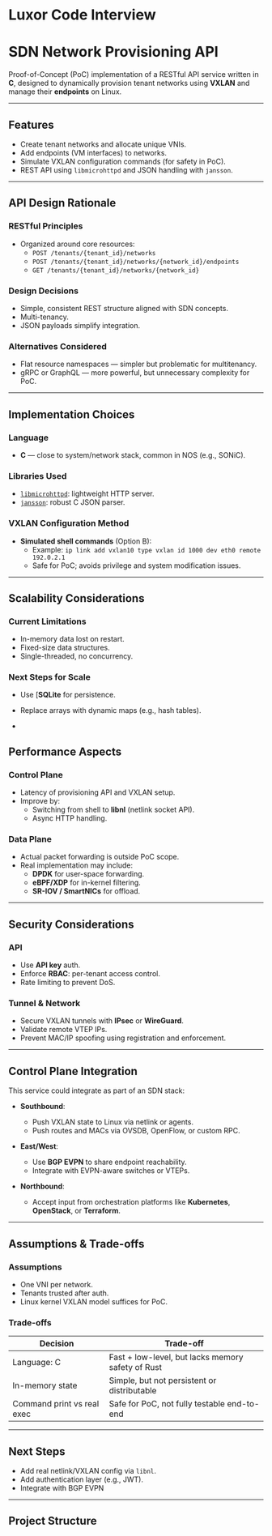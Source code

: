 # Luxor Code Interview
# SDN Network Provisioning API
Proof-of-Concept (PoC) implementation of a RESTful API service written in **C**, designed to dynamically provision tenant networks using **VXLAN** and manage their **endpoints** on Linux.

---

## Features

- Create tenant networks and allocate unique VNIs.
- Add endpoints (VM interfaces) to networks.
- Simulate VXLAN configuration commands (for safety in PoC).
- REST API using `libmicrohttpd` and JSON handling with `jansson`.

---

## API Design Rationale

### RESTful Principles

- Organized around core resources:
  - `POST /tenants/{tenant_id}/networks`
  - `POST /tenants/{tenant_id}/networks/{network_id}/endpoints`
  - `GET /tenants/{tenant_id}/networks/{network_id}`

###  Design Decisions

- Simple, consistent REST structure aligned with SDN concepts.
- Multi-tenancy.
- JSON payloads simplify  integration.


### Alternatives Considered

- Flat resource namespaces — simpler but problematic for multitenancy.
- gRPC or GraphQL — more powerful, but unnecessary complexity for PoC.

---

## Implementation Choices

### Language

- **C** — close to system/network stack, common in NOS (e.g., SONiC).

### Libraries Used

- [`libmicrohttpd`](https://www.gnu.org/software/libmicrohttpd/): lightweight HTTP server.
- [`jansson`](https://digip.org/jansson/): robust C JSON parser.

### VXLAN Configuration Method

- **Simulated shell commands** (Option B):
  - Example: `ip link add vxlan10 type vxlan id 1000 dev eth0 remote 192.0.2.1`
  - Safe for PoC; avoids privilege and system modification issues.

---

## Scalability Considerations

### Current Limitations

- In-memory data lost on restart.
- Fixed-size data structures.
- Single-threaded, no concurrency.

### Next Steps for Scale

- Use [**SQLite** for persistence.

- Replace arrays with dynamic maps (e.g., hash tables).
- 
##  Performance Aspects

### Control Plane

- Latency of provisioning API and VXLAN setup.
- Improve by:
  - Switching from shell to **libnl** (netlink socket API).
  - Async HTTP handling.

### Data Plane

- Actual packet forwarding is outside PoC scope.
- Real implementation may include:
  - **DPDK** for user-space forwarding.
  - **eBPF/XDP** for in-kernel filtering.
  - **SR-IOV / SmartNICs** for offload.

---

## Security Considerations

### API

- Use **API key** auth.
- Enforce **RBAC**: per-tenant access control.
- Rate limiting to prevent DoS.

### Tunnel & Network

- Secure VXLAN tunnels with **IPsec** or **WireGuard**.
- Validate remote VTEP IPs.
- Prevent MAC/IP spoofing using registration and enforcement.

---

## Control Plane Integration

This service could integrate as part of an SDN stack:

- **Southbound**:
  - Push VXLAN state to Linux via netlink or agents.
  - Push routes and MACs via OVSDB, OpenFlow, or custom RPC.

- **East/West**:
  - Use **BGP EVPN** to share endpoint reachability.
  - Integrate with EVPN-aware switches or VTEPs.

- **Northbound**:
  - Accept input from orchestration platforms like **Kubernetes**, **OpenStack**, or **Terraform**.

---

## Assumptions & Trade-offs

### Assumptions

- One VNI per network.
- Tenants trusted after auth.
- Linux kernel VXLAN model suffices for PoC.

### Trade-offs

| Decision                      | Trade-off                                           |
|------------------------------|-----------------------------------------------------|
| Language: C                  | Fast + low-level, but lacks memory safety of Rust   |
| In-memory state              | Simple, but not persistent or distributable         |
| Command print vs real exec   | Safe for PoC, not fully testable end-to-end         |

---

##  Next Steps

- Add real netlink/VXLAN config via `libnl`.
- Add authentication layer (e.g., JWT).
- Integrate with BGP EVPN 

---

## Project Structure

